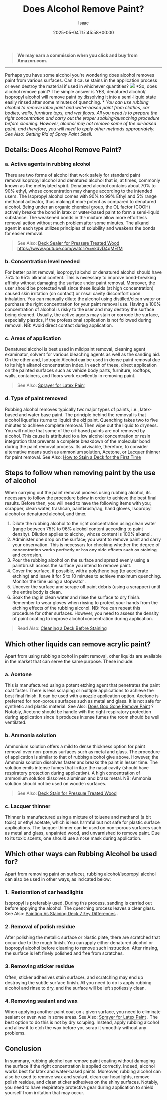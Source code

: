 ﻿---
author: Isaac
layout: post
title: Does Alcohol Remove Paint?
date: '2025-05-04T15:45:58+00:00'
categories:
- DIY Paintings
tags: []
slug: /does-alcohol-remove-paint/
lastmod: 2025-05-07T12:21:26+03:00
---
> **We may earn a commission when you click and buy from Amazon.com.**
>

---
Perhaps you have some alcohol you're wondering does alcohol removes paint from various surfaces. Can it cause stains in the application process or even destroy the material if used in whichever quantities?
![](/assets/img/12/Pest-Control.jpg)
*So, does alcohol remove paint? The simple answer is YES, denatured alcohol/ isopropyl alcohol will remove paint by dissolving it into a semi-liquid state easily rinsed after some minutes of quenching. *
*You can use rubbing alcohol to remove latex paint and water-based paint from clothes, car bodies, walls, furniture tops, and wet floors. All you need is to prepare the right concentration and carry out the proper soaking/quenching procedure before cleaning.*
*However, alcohol may not remove some of the oil-based paint, and therefore, you will need to apply other methods appropriately. See Also: Getting Rid of Spray Paint Smell.*
## Details: Does Alcohol Remove Paint?
### a. Active agents in rubbing alcohol
There are two forms of alcohol that work safely for standard paint removalIsopropyl alcohol and denatured alcohol that is, at times, commonly known as the methylated spirit.
Denatured alcohol contains about 70% to 90% ethyl, whose concentration may change according to the intended users.
The Isopropyl alcohol comes with 90% to 99% Ethyl and 5% range methanol activator, thus making it more potent as compared to denatured alcohol.
Being under an organic chemical group, the OL factor (COOH) actively breaks the bond in latex or water-based paint to form a semi-liquid substance.
The weakened bonds in the mixture allow more effortless removal action without much problem after some minutes. The alkanol agent in each type utilizes principles of solubility and weakens the bonds for easier removal.
> See Also:
> [Deck Sealer for Pressure Treated Wood](https://pestpolicy.com/best-deck-sealer-for-pressure-treated-wood/)
https://www.youtube.com/watch?v=vkdyD4gMEfM
### b. Concentration level needed
For better paint removal, isopropyl alcohol or denatured alcohol should have 75% to 95% alkanol content. This is necessary to improve bond-breaking affinity without damaging the surface under paint removal.
Moreover, the user should be protected well since these liquids (at high concentration) caused skin irritation (on contact) or nasal cavity discomfort upon inhalation.
You can manually dilute the alcohol using distilled/clean water or purchase the right concentration for your paint removal use. Having a 100% concentration of alcohol is risky to the user and may destroy the surface being cleaned.
Usually, the active agents may stain or corrode the surface, especially plastics, if the professional application is not followed during removal. NB: Avoid direct contact during application.
### c. Areas of application
Denatured alcohol is best used in mild paint removal, cleaning agent examinator, solvent for various bleaching agents as well as the sanding aid.
On the other and, Isotropic Alcohol can be used in dense paint removal due to its high alkanol concentration index.
In each of these, direct application on the painted surfaces such as vehicle body parts, furniture, rooftops, walls, containers, and floors work excellently in removing paint.
> See Also:
> [Sprayer for Latex Paint](https://pestpolicy.com/best-sprayer-for-latex-paint/)
### d. Type of paint removed
Rubbing alcohol removes typically two major types of paints, i.e., latex-based and water base paint. The principle behind the removal is that alcohol liquefies (turns to liquid) the old paint.
Quenching takes two to five minutes to achieve complete removal. Then wipe out the liquid to dryness.
You will notice that some of the oil-based paints are not removed by alcohol. This cause is attributed to a low alcohol concentration or resin integration that prevents a complete breakdown of the molecular bond during the paint removal process.
Its advisable, therefore, to consider alternative means such as ammonium solution, Acetone, or Lacquer thinner for paint removal. See Also:
[How to Stain a Deck for the First Time](https://pestpolicy.com/how-to-stain-a-deck-for-the-first-time/)
## Steps to follow when removing paint by the use of alcohol
When carrying out the paint removal process using rubbing alcohol, its necessary to follow the procedure below in order to achieve the best final results.
Before then, you will need to have the following items with you; scrapper, clean water, trashcan, paintbrush/rag, hand gloves, Isopropyl alcohol or denatured alcohol, and timer.
1. Dilute the rubbing alcohol to the right concentration using clean water (range between 75% to 96% alcohol content according to paint density). Dilution applies to alcohol, whose content is 100% alkanol.
2. Administer one drop on the surface; you want to remove paint and carry your observation. This is necessary for checking whether the degree of concentration works perfectly or has any side effects such as staining and corrosion.
3. Pour the rubbing alcohol on the surface and spread evenly using a paintbrush across the surface you intend to remove paint.
4. Cover the surface, if possible, with a polythene bag (to accelerate etching) and leave it for 5 to 10 minutes to achieve maximum quenching. Monitor the time using a stopwatch.
5. Uncover the surface and scrape off paint debris (using a scrapper) until the entire body is clean.
6. Soak the rag in clean water and rinse the surface to dry finish. Remember to wear gloves when rinsing to protect your hands from the etching effects of the rubbing alcohol.
NB: You can repeat this procedure for other surfaces. However, you need to assess the density of paint coating to improve alcohol concentration during application.
> Read Also:
> [Cleaning a Deck Before Staining](https://pestpolicy.com/how-to-clean-a-deck-before-staining/)
## Which other liquids can remove acrylic paint?
Apart from using rubbing alcohol in paint removal, other liquids are available in the market that can serve the same purpose. These include:
### a. Acetone
This is manufactured using a potent etching agent that penetrates the paint coat faster. There is less scraping or multiple applications to achieve the best final finish. It can be used with a nozzle application option.
Acetone is preferred for non-porous surfaces such as metal and glass. It is not safe for synthetic and plastic material. See Also:
[Does Goo Gone Remove Paint](https://pestpolicy.com/does-goo-gone-remove-paint/)
?
Notably, Acetone should be handle with the right respiratory protection during application since it produces intense fumes  the room should be well ventilated.
### b. Ammonia solution
Ammonium solution offers a mild to dense thickness option for paint removal over non-porous surfaces such as metal and glass. The procedure of application is similar to that of rubbing alcohol give above.
However, the Ammonia solution dissolves faster and breaks the paint in lesser time. The solution emits intense fumes that irritate the nasal cavity (should have respiratory protection during application).
A high concentration of ammonium solution dissolves aluminum and brass metal. NB: Ammonia solution should not be used on wooden surfaces.
> See Also:
> [Deck Stain for Pressure Treated Wood](https://pestpolicy.com/best-deck-stain-for-pressure-treated-wood/)
### c. Lacquer thinner
Thinner is manufactured using a mixture of toluene and methanol (a bit toxic) or ethyl acetate, which is less harmful but not safe for plastic surface applications.
The lacquer thinner can be used on non-porous surfaces such as metal and glass, unpainted wood, and unvarnished to remove paint. Due to its toxic scents, one should use a nose mask during application.
## Which other ways can Rubbing Alcohol be used for?
Apart from removing paint on surfaces, rubbing alcohol/isopropyl alcohol can also be used in other ways, as indicated below:
### 1.  Restoration of car headlights
Isopropyl is preferably used. During this process, sanding is carried out before applying the alcohol.
The quenching process leaves a clear glass. See Also:
[Painting Vs Staining Deck  7 Key Differences](https://pestpolicy.com/painting-vs-staining-deck/)
.
### 2. Removal of polish residue
After polishing the metallic surface or plastic plate, there are scratched that occur due to the rough finish.
You can apply either denatured alcohol or isopropyl alcohol before cleaning to remove such instruction. After rinsing, the surface is left finely polished and free from scratches.
### 3. Removing sticker residue
Often, sticker adhesives stain surfaces, and scratching may end up destroying the subtle surface finish. All you need to do is apply rubbing alcohol and rinse to dry, and the surface will be left spotlessly clean.
### 4. Removing sealant and wax
When applying another paint coat on a given surface, you need to eliminate sealant or even wax in some areas. See Also:
[Sprayer for Latex Paint](https://pestpolicy.com/best-sprayer-for-latex-paint/)
.
The best option to do this is not by dry scraping. Instead, apply rubbing alcohol and allow it to etch the wax before you scrap it smoothly without any problems.
## Conclusion
In summary, rubbing alcohol can remove paint coating without damaging the surface if the right concentration is applied correctly. Indeed, alcohol works best for latex and water-based paints.
Moreover, rubbing alcohol can also be used to remove wax and sealant, clean car headlights, remove polish residue, and clean sticker adhesives on the shiny surfaces.
Notably, you need to have respiratory protective gear during application to shield yourself from irritation that may occur.